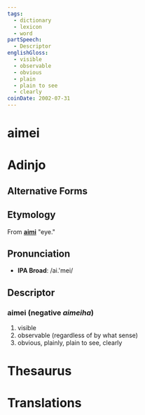 ```yaml
---
tags:
  - dictionary
  - lexicon
  - word
partSpeech:
  - Descriptor
englishGloss:
  - visible
  - observable
  - obvious
  - plain
  - plain to see
  - clearly
coinDate: 2002-07-31
---
```

# aimei

# Adinjo
## Alternative Forms

## Etymology
From **[aimi](lexicon/a/aimi)** "eye."

## Pronunciation
- **IPA Broad**: /ai.'mei/

## Descriptor

### aimei (negative *aimeiha*)
1. visible
2. observable (regardless of by what sense)
3. obvious, plainly, plain to see, clearly

# Thesaurus

# Translations
